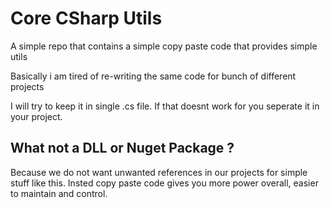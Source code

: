 # Core CSharp Utils
A simple repo that contains a simple copy paste code that provides simple utils

Basically i am tired of re-writing the same code for bunch of different projects

I will try to keep it in single .cs file. If that doesnt work for you seperate it in your project.

## What not a DLL or Nuget Package ?
Because we do not want unwanted references in our projects for simple stuff like this. Insted copy paste code gives you more power overall, easier to maintain and control. 
